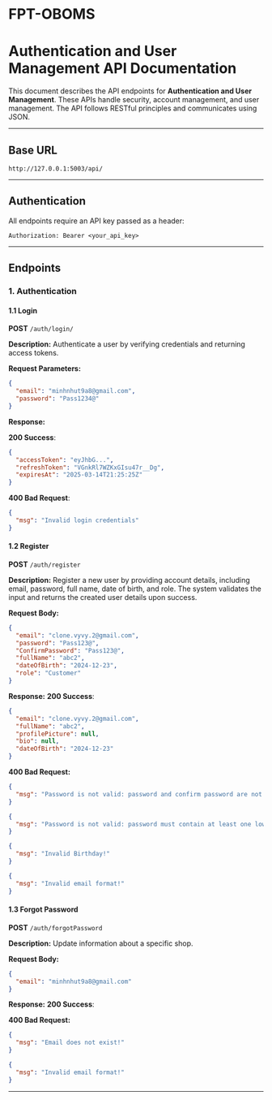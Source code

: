 # FPT-OBOMS

# Authentication and User Management API Documentation

This document describes the API endpoints for **Authentication and User Management**. These APIs handle security, account management, and user management. The API follows RESTful principles and communicates using JSON.

---

## Base URL

`http://127.0.0.1:5003/api/`

---

## Authentication

All endpoints require an API key passed as a header:

```
Authorization: Bearer <your_api_key>
```

---

## Endpoints

### 1. Authentication

#### **1.1 Login**

**POST** `/auth/login/`

**Description:** Authenticate a user by verifying credentials and returning access tokens.

**Request Parameters:**

```json
{
  "email": "minhnhut9a8@gmail.com",
  "password": "Pass1234@"
}
```

**Response:**

**200 Success**:

```json
{
  "accessToken": "eyJhbG...",
  "refreshToken": "VGnkRl7WZKxGIsu47r__Dg",
  "expiresAt": "2025-03-14T21:25:25Z"
}
```

**400 Bad Request**:

```json
{
  "msg": "Invalid login credentials"
}
```

#### **1.2 Register**

**POST** `/auth/register`

**Description:** Register a new user by providing account details, including email, password, full name, date of birth, and role. The system validates the input and returns the created user details upon success.

**Request Body:**

```json
{
  "email": "clone.vyvy.2@gmail.com",
  "password": "Pass123@",
  "ConfirmPassword": "Pass123@",
  "fullName": "abc2",
  "dateOfBirth": "2024-12-23",
  "role": "Customer"
}
```

**Response:**
**200 Success**:

```json
{
  "email": "clone.vyvy.2@gmail.com",
  "fullName": "abc2",
  "profilePicture": null,
  "bio": null,
  "dateOfBirth": "2024-12-23"
}
```

**400 Bad Request:**

```json
{
  "msg": "Password is not valid: password and confirm password are not the same."
}
```

```json
{
  "msg": "Password is not valid: password must contain at least one lowercase, uppercase letter, digit and special character."
}
```

```json
{
  "msg": "Invalid Birthday!"
}
```

```json
{
  "msg": "Invalid email format!"
}
```

#### **1.3 Forgot Password**

**POST** `/auth/forgotPassword`

**Description:** Update information about a specific shop.

**Request Body:**

```json
{
  "email": "minhnhut9a8@gmail.com"
}
```

**Response:**
**200 Success**:

**400 Bad Request:**

```json
{
  "msg": "Email does not exist!"
}
```

```json
{
  "msg": "Invalid email format!"
}
```

---
